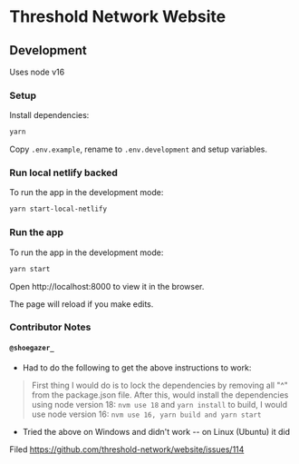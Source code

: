 # Threshold Network Website

## Development

Uses node v16

### Setup

Install dependencies:

```sh
yarn
```

Copy `.env.example`, rename to `.env.development` and setup variables.

### Run local netlify backed

To run the app in the development mode:

```sh
yarn start-local-netlify
```

### Run the app

To run the app in the development mode:

```sh
yarn start
```

Open http://localhost:8000 to view it in the browser.

The page will reload if you make edits.

### Contributor Notes

#### `@shoegazer_`
* Had to do the following to get the above instructions to work:
> First thing I would do is to lock the dependencies by removing all "^" from the package.json file. 
After this, would install the dependencies using node version 18: `nvm use 18` and `yarn install`
to build, I would use node version 16: `nvm use 16, yarn build and yarn start`

* Tried the above on Windows and didn't work -- on Linux (Ubuntu) it did

Filed https://github.com/threshold-network/website/issues/114

